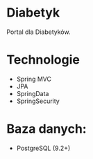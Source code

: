 # Diabetyk

Portal dla Diabetyków.

# Technologie

- Spring MVC
- JPA
- SpringData
- SpringSecurity

# Baza danych:

- PostgreSQL (9.2+)

